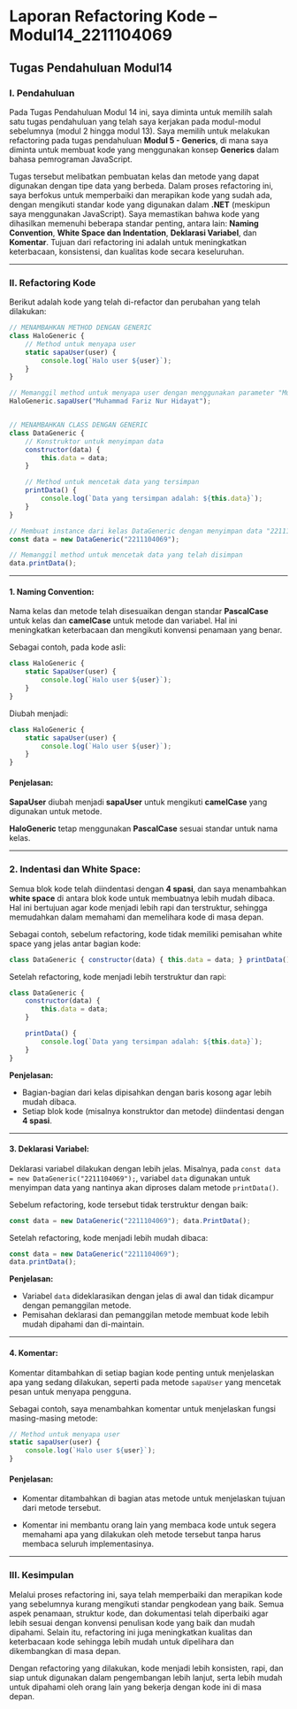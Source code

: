 # Laporan Refactoring Kode – Modul14_2211104069
## Tugas Pendahuluan Modul14

### I. Pendahuluan
Pada Tugas Pendahuluan Modul 14 ini, saya diminta untuk memilih salah satu tugas pendahuluan yang telah saya kerjakan pada modul-modul sebelumnya (modul 2 hingga modul 13). Saya memilih untuk melakukan refactoring pada tugas pendahuluan **Modul 5 - Generics**, di mana saya diminta untuk membuat kode yang menggunakan konsep **Generics** dalam bahasa pemrograman JavaScript.

Tugas tersebut melibatkan pembuatan kelas dan metode yang dapat digunakan dengan tipe data yang berbeda. Dalam proses refactoring ini, saya berfokus untuk memperbaiki dan merapikan kode yang sudah ada, dengan mengikuti standar kode yang digunakan dalam **.NET** (meskipun saya menggunakan JavaScript). Saya memastikan bahwa kode yang dihasilkan memenuhi beberapa standar penting, antara lain: **Naming Convention**, **White Space dan Indentation**, **Deklarasi Variabel**, dan **Komentar**. Tujuan dari refactoring ini adalah untuk meningkatkan keterbacaan, konsistensi, dan kualitas kode secara keseluruhan.

---

### II. Refactoring Kode
Berikut adalah kode yang telah di-refactor dan perubahan yang telah dilakukan:

```javascript
// MENAMBAHKAN METHOD DENGAN GENERIC
class HaloGeneric {
    // Method untuk menyapa user
    static sapaUser(user) {
        console.log(`Halo user ${user}`);
    }
}

// Memanggil method untuk menyapa user dengan menggunakan parameter "Muhammad Fariz Nur Hidayat"
HaloGeneric.sapaUser("Muhammad Fariz Nur Hidayat");


// MENAMBAHKAN CLASS DENGAN GENERIC
class DataGeneric {
    // Konstruktor untuk menyimpan data
    constructor(data) {
        this.data = data;
    }

    // Method untuk mencetak data yang tersimpan
    printData() {
        console.log(`Data yang tersimpan adalah: ${this.data}`);
    }
}

// Membuat instance dari kelas DataGeneric dengan menyimpan data "2211104069"
const data = new DataGeneric("2211104069");

// Memanggil method untuk mencetak data yang telah disimpan
data.printData();
```

---

#### 1. Naming Convention:
Nama kelas dan metode telah disesuaikan dengan standar **PascalCase** untuk kelas dan **camelCase** untuk metode dan variabel. Hal ini meningkatkan keterbacaan dan mengikuti konvensi penamaan yang benar.

Sebagai contoh, pada kode asli:

```javascript
class HaloGeneric {
    static SapaUser(user) {
        console.log(`Halo user ${user}`);
    }
}
```

Diubah menjadi:

```javascript
class HaloGeneric {
    static sapaUser(user) {
        console.log(`Halo user ${user}`);
    }
}
```
#### Penjelasan:

**SapaUser** diubah menjadi **sapaUser** untuk mengikuti **camelCase** yang digunakan untuk metode.

**HaloGeneric** tetap menggunakan **PascalCase** sesuai standar untuk nama kelas.

---

### 2. Indentasi dan White Space:
Semua blok kode telah diindentasi dengan **4 spasi**, dan saya menambahkan **white space** di antara blok kode untuk membuatnya lebih mudah dibaca. Hal ini bertujuan agar kode menjadi lebih rapi dan terstruktur, sehingga memudahkan dalam memahami dan memelihara kode di masa depan.

Sebagai contoh, sebelum refactoring, kode tidak memiliki pemisahan white space yang jelas antar bagian kode:

```javascript
class DataGeneric { constructor(data) { this.data = data; } printData() { console.log(`Data yang tersimpan adalah: ${this.data}`); } }
```

Setelah refactoring, kode menjadi lebih terstruktur dan rapi:

```javascript
class DataGeneric {
    constructor(data) {
        this.data = data;
    }

    printData() {
        console.log(`Data yang tersimpan adalah: ${this.data}`);
    }
}
```

**Penjelasan:**

- Bagian-bagian dari kelas dipisahkan dengan baris kosong agar lebih mudah dibaca.
- Setiap blok kode (misalnya konstruktor dan metode) diindentasi dengan **4 spasi**.

---

#### 3. Deklarasi Variabel:
Deklarasi variabel dilakukan dengan lebih jelas. Misalnya, pada `const data = new DataGeneric("2211104069");`, variabel `data` digunakan untuk menyimpan data yang nantinya akan diproses dalam metode `printData()`.

Sebelum refactoring, kode tersebut tidak terstruktur dengan baik:

```javascript
const data = new DataGeneric("2211104069"); data.PrintData();
```
Setelah refactoring, kode menjadi lebih mudah dibaca:

```javascript
const data = new DataGeneric("2211104069");
data.printData();
```
**Penjelasan:**

- Variabel `data` dideklarasikan dengan jelas di awal dan tidak dicampur dengan pemanggilan metode.
- Pemisahan deklarasi dan pemanggilan metode membuat kode lebih mudah dipahami dan di-maintain.

---

#### 4. **Komentar:**
Komentar ditambahkan di setiap bagian kode penting untuk menjelaskan apa yang sedang dilakukan, seperti pada metode `sapaUser` yang mencetak pesan untuk menyapa pengguna.

Sebagai contoh, saya menambahkan komentar untuk menjelaskan fungsi masing-masing metode:

```javascript
// Method untuk menyapa user
static sapaUser(user) {
    console.log(`Halo user ${user}`);
}
```
#### Penjelasan:

- Komentar ditambahkan di bagian atas metode untuk menjelaskan tujuan dari metode tersebut.

- Komentar ini membantu orang lain yang membaca kode untuk segera memahami apa yang dilakukan oleh metode tersebut tanpa harus membaca seluruh implementasinya.

---

### III. Kesimpulan
Melalui proses refactoring ini, saya telah memperbaiki dan merapikan kode yang sebelumnya kurang mengikuti standar pengkodean yang baik. Semua aspek penamaan, struktur kode, dan dokumentasi telah diperbaiki agar lebih sesuai dengan konvensi penulisan kode yang baik dan mudah dipahami. Selain itu, refactoring ini juga meningkatkan kualitas dan keterbacaan kode sehingga lebih mudah untuk dipelihara dan dikembangkan di masa depan.

Dengan refactoring yang dilakukan, kode menjadi lebih konsisten, rapi, dan siap untuk digunakan dalam pengembangan lebih lanjut, serta lebih mudah untuk dipahami oleh orang lain yang bekerja dengan kode ini di masa depan.

